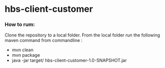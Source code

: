 # hbs-client-customer
### How to rum:
Clone the repository to a local folder. From the local folder run the following maven command from commandline :
- mvn clean
- mvn package
- java -jar target/ hbs-client-customer-1.0-SNAPSHOT.jar

